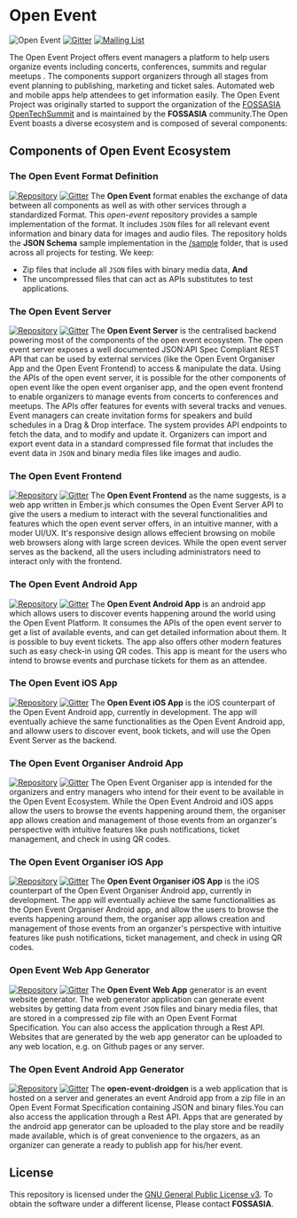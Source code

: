 # Open Event
![Open Event](https://storage.googleapis.com/eventyay.com/assets/branding/base_branding.png)
[![Gitter](https://badges.gitter.im/Join%20Chat.svg)](https://gitter.im/fossasia/open-event?utm_source=badge&utm_medium=badge&utm_campaign=pr-badge&utm_content=badge) [![Mailing List](https://img.shields.io/badge/Mailing%20List-FOSSASIA-blue.svg)](https://groups.google.com/forum/#!forum/open-event)

The Open Event Project offers event managers a platform to help users organize events including concerts, conferences, summits and regular meetups . The components support organizers through all stages from event planning to publishing, marketing and ticket sales. Automated web and mobile apps help attendees to get information easily. The Open Event Project was originally started to support the organization of the [FOSSASIA OpenTechSummit](http://fossasia.org) and is maintained by the **FOSSASIA** community.The Open Event boasts a diverse ecosystem and is composed of several components:

## Components of Open Event Ecosystem

### The Open Event Format Definition
[![Repository](https://img.shields.io/badge/Repository-Visit-blue.svg)](https://github.com/fossasia/open-even) [![Gitter](https://badges.gitter.im/Join%20Chat.svg)](https://gitter.im/fossasia/open-event)
The **Open Event** format enables the exchange of data between all components as well as with other services through a standardized Format. This *open-event* repository provides a sample implementation of the format. It includes `JSON` files for all relevant event information and binary data for images and audio files. The repository holds the **JSON Schema** sample implementation in the [/sample](/sample/) folder, that is used across all projects for testing. We keep:
- Zip files that include all `JSON` files with binary media data, **And**
- The uncompressed files that can act as APIs substitutes to test applications.

### The Open Event Server
[![Repository](https://img.shields.io/badge/Repository-Visit-blue.svg)](https://github.com/fossasia/open-event-server) [![Gitter](https://badges.gitter.im/Join%20Chat.svg)](https://gitter.im/fossasia/open-event-server)
The **Open Event Server** is the centralised backend powering most of the components of the open event ecosystem. The open event server exposes a well documented JSON:API Spec Compliant REST API that can be used by external services (like the Open Event Organiser App and the Open Event Frontend) to access & manipulate the data. Using the APIs of the open event server, it is possible for the other components of open event like the open event organiser app, and the open event frontend to enable organizers to manage events from concerts to conferences and meetups. The APIs offer features for events with several tracks and venues. Event managers can create invitation forms for speakers and build schedules in a Drag & Drop interface. The system provides API endpoints to fetch the data, and to modify and update it. Organizers can import and export event data in a standard compressed file format that includes the event data in `JSON` and binary media files like images and audio.

### The Open Event Frontend
[![Repository](https://img.shields.io/badge/Repository-Visit-blue.svg)](https://github.com/fossasia/open-event-frontend) [![Gitter](https://badges.gitter.im/Join%20Chat.svg)](https://gitter.im/fossasia/open-event-frontend)
The **Open Event Frontend** as the name suggests, is a web app written in Ember.js which consumes the Open Event Server API to give the users a medium to interact with the several functionalities and features which the open event server offers, in an intuitive manner, with a moder UI/UX. It's responsive design allows effecient browsing on mobile web browsers along with large screen devices. While the open event server serves as the backend, all the users including administrators need to interact only with the frontend.

### The Open Event Android App
[![Repository](https://img.shields.io/badge/Repository-Visit-blue.svg)](https://github.com/fossasia/open-event-android) [![Gitter](https://badges.gitter.im/Join%20Chat.svg)](https://gitter.im/fossasia/open-event-android)
The **Open Event Android App** is an android app which allows users to discover events happening around the world using the Open Event Platform. It consumes the APIs of the open event server to get a list of available events, and can get detailed information about them. It is possible to  buy event tickets.
The app also offers other modern features such as easy check-in using QR codes. This app is meant for the users who intend to browse events and purchase tickets for them as an attendee.

### The Open Event iOS App
[![Repository](https://img.shields.io/badge/Repository-Visit-blue.svg)](https://github.com/fossasia/open-event-ios) [![Gitter](https://badges.gitter.im/Join%20Chat.svg)](https://gitter.im/fossasia/open-event-ios)
The **Open Event iOS App** is the iOS counterpart of the Open Event Android app, currently in development. The app will eventually achieve the same functionalities as the Open Event Android app, and alloww users to discover event, book tickets, and will use the Open Event Server as the backend.

### The Open Event Organiser Android App
[![Repository](https://img.shields.io/badge/Repository-Visit-blue.svg)](https://github.com/fossasia/open-event-orga-app) [![Gitter](https://badges.gitter.im/Join%20Chat.svg)](https://gitter.im/fossasia/open-event-orga-app)
The Open Event Organiser app is intended for the organizers and entry managers who intend for their event to be available in the Open Event Ecosystem. While the Open Event Android and iOS apps allow the users to browse the events happening around them, the organiser app allows creation and management of those events from an organzer's perspective with intuitive features like push notifications, ticket management, and check in using QR codes.

### The Open Event Organiser iOS App
[![Repository](https://img.shields.io/badge/Repository-Visit-blue.svg)](https://github.com/fossasia/open-event-orga-iOS) [![Gitter](https://badges.gitter.im/Join%20Chat.svg)](https://gitter.im/fossasia/open-event-ios)
The **Open Event Organiser iOS App** is the iOS counterpart of the Open Event Organiser Android app, currently in development. The app will eventually achieve the same functionalities as the Open Event Organiser Android app, and allow the users to browse the events happening around them, the organiser app allows creation and management of those events from an organzer's perspective with intuitive features like push notifications, ticket management, and check in using QR codes.

### Open Event Web App Generator
[![Repository](https://img.shields.io/badge/Repository-Visit-blue.svg)](https://github.com/fossasia/open-event-webapp) [![Gitter](https://badges.gitter.im/Join%20Chat.svg)](https://gitter.im/fossasia/open-event-web-app)
The **Open Event Web App** generator is an event website generator.  The web generator application can generate event websites by getting data from event `JSON` files and binary media files, that are stored in a compressed zip file with an Open Event Format Specification. You can also access the application through a Rest API. Websites that are generated by the web app generator can be uploaded to any web location, e.g. on Github pages or any server.

### The Open Event Android App Generator
[![Repository](https://img.shields.io/badge/Repository-Visit-blue.svg)](https://github.com/fossasia/open-event-droidgen) [![Gitter](https://badges.gitter.im/Join%20Chat.svg)](https://gitter.im/fossasia/open-event-droidgen)
The **open-event-droidgen** is a web application that is hosted on a server and generates an event Android app from a zip file in an Open Event Format Specification containing JSON and binary files.You can also access the application through a Rest API. Apps that are generated by the android app generator can be uploaded to the play store and be readily made available, which is of great convenience to the orgazers, as an organizer can generate a ready to publish app for his/her event.

## License
This repository is licensed under the [GNU General Public License v3](LICENSE.md).
To obtain the software under a different license, Please contact **FOSSASIA**.
